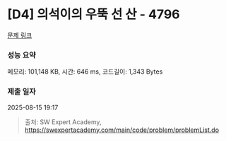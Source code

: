 # [D4] 의석이의 우뚝 선 산 - 4796 

[문제 링크](https://swexpertacademy.com/main/code/problem/problemDetail.do?contestProbId=AWS2h6AKBCoDFAVT) 

### 성능 요약

메모리: 101,148 KB, 시간: 646 ms, 코드길이: 1,343 Bytes

### 제출 일자

2025-08-15 19:17



> 출처: SW Expert Academy, https://swexpertacademy.com/main/code/problem/problemList.do